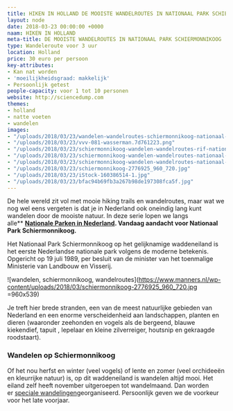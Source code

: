 ```yaml
---
title: HIKEN IN HOLLAND DE MOOISTE WANDELROUTES IN NATIONAAL PARK SCHIERMONNIKOOG
layout: node
date: 2018-03-23 00:00:00 +0000
naam: HIKEN IN HOLLAND
meta-title: DE MOOISTE WANDELROUTES IN NATIONAAL PARK SCHIERMONNIKOOG
type: Wandeleroute voor 3 uur
location: Holland
price: 30 euro per persoon
key-attributes:
- Kan nat worden
- 'moeilijkheidsgraad: makkelijk'
- Persoonlijk getest
people-capacity: voor 1 tot 10 personen
website: http://sciencedump.com
themes:
- holland
- natte voeten
- wandelen
images:
- "/uploads/2018/03/23/wandelen-wandelroutes-schiermonnikoog-nationaal-park.jpg"
- "/uploads/2018/03/23/vvv-081-wasserman.7d761223.png"
- "/uploads/2018/03/23/schiermonnikoog-wandelen-wandelroutes-rif-nationaal-park-970x470.jpg"
- "/uploads/2018/03/23/schiermonnikoog-wandelen-wandelroutes-nationaal-park.jpg"
- "/uploads/2018/03/23/schiermonnikoog-wandelen-wandelroutes-nationaal-park-zeehond.jpg"
- "/uploads/2018/03/23/schiermonnikoog-2776925_960_720.jpg"
- "/uploads/2018/03/23/iStock-160386514-1.jpg"
- "/uploads/2018/03/23/bfac94b69fb3a267b98de197308fca5f.jpg"
---
```

De hele wereld zit vol met mooie hiking trails en wandelroutes, maar wat we nog wel eens vergeten is dat je in Nederland ook oneindig lang kunt wandelen door de mooiste natuur. In deze serie lopen we langs alle** [**Nationale Parken in Nederland**](https://www.manners.nl/nationale-parken-nederland-overzicht/)**. Vandaag aandacht voor Nationaal Park Schiermonnikoog.**

Het Nationaal Park Schiermonnikoog op het gelijknamige waddeneiland is het eerste Nederlandse nationale park volgens de moderne betekenis. Opgericht op 19 juli 1989, per besluit van de minister van het toenmalige Ministerie van Landbouw en Visserij.

![wandelen, schiermonnikoog, wandelroutes](https://www.manners.nl/wp-content/uploads/2018/03/schiermonnikoog-2776925_960_720.jpg =960x539)

Je treft hier brede stranden, een van de meest natuurlijke gebieden van Nederland en een enorme verscheidenheid aan landschappen, planten en dieren (waaronder zeehonden en vogels als de bergeend, blauwe kiekendief, tapuit , lepelaar en kleine zilverreiger, houtsnip en gekraagde roodstaart).

### Wandelen op Schiermonnikoog

Of het nou herfst en winter (veel vogels) of lente en zomer (veel orchideeën en kleurrijke natuur) is, op dit waddeneiland is wandelen altijd mooi. Het eiland zelf heeft november uitgeroepen tot wandelmaand. Dan worden er [speciale wandelingen](https://www.vvvschiermonnikoog.nl/zien-en-doen/november-wandelmaand/wandeling-per-titel/)georganiseerd. Persoonlijk geven we de voorkeur voor het late voorjaar.